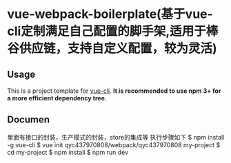 # vue-webpack-boilerplate(基于vue-cli定制满足自己配置的脚手架,适用于棒谷供应链，支持自定义配置，较为灵活)


## Usage

This is a project template for [vue-cli](https://github.com/vuejs/vue-cli). **It is recommended to use npm 3+ for a more efficient dependency tree.**

## Documen
里面有接口的封装，生产模式的封装，store的集成等
执行步骤如下
$ npm install -g vue-cli
$ vue init qyc437970808/webpack/qyc437970808 my-project
$ cd my-project
$ npm install
$ npm run dev




